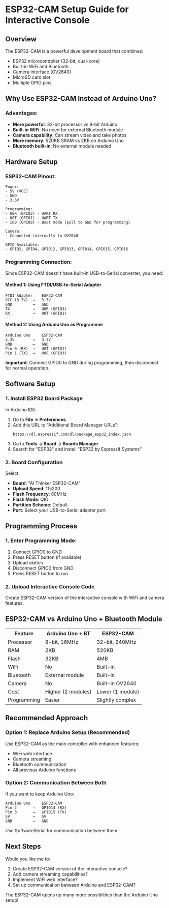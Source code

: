 # ESP32-CAM Setup Guide for Interactive Console

## Overview

The ESP32-CAM is a powerful development board that combines:
- ESP32 microcontroller (32-bit, dual-core)
- Built-in WiFi and Bluetooth
- Camera interface (OV2640)
- MicroSD card slot
- Multiple GPIO pins

## Why Use ESP32-CAM Instead of Arduino Uno?

### Advantages:
- **More powerful**: 32-bit processor vs 8-bit Arduino
- **Built-in WiFi**: No need for external Bluetooth module
- **Camera capability**: Can stream video and take photos
- **More memory**: 520KB SRAM vs 2KB on Arduino Uno
- **Bluetooth built-in**: No external module needed

## Hardware Setup

### ESP32-CAM Pinout:
```
Power:
- 5V (VCC)
- GND
- 3.3V

Programming:
- U0R (GPIO3) - UART RX
- U0T (GPIO1) - UART TX
- IO0 (GPIO0) - Boot mode (pull to GND for programming)

Camera:
- Connected internally to OV2640

GPIO Available:
- GPIO2, GPIO4, GPIO12, GPIO13, GPIO14, GPIO15, GPIO16
```

### Programming Connection:

Since ESP32-CAM doesn't have built-in USB-to-Serial converter, you need:

#### Method 1: Using FTDI/USB-to-Serial Adapter
```
FTDI Adapter    ESP32-CAM
VCC (3.3V)  →   3.3V
GND         →   GND
TX          →   U0R (GPIO3)
RX          →   U0T (GPIO1)
```

#### Method 2: Using Arduino Uno as Programmer
```
Arduino Uno     ESP32-CAM
3.3V        →   3.3V
GND         →   GND
Pin 0 (RX)  →   U0T (GPIO1)
Pin 1 (TX)  →   U0R (GPIO3)
```

**Important**: Connect GPIO0 to GND during programming, then disconnect for normal operation.

## Software Setup

### 1. Install ESP32 Board Package

In Arduino IDE:
1. Go to **File → Preferences**
2. Add this URL to "Additional Board Manager URLs":
   ```
   https://dl.espressif.com/dl/package_esp32_index.json
   ```
3. Go to **Tools → Board → Boards Manager**
4. Search for "ESP32" and install "ESP32 by Espressif Systems"

### 2. Board Configuration

Select:
- **Board**: "AI Thinker ESP32-CAM"
- **Upload Speed**: 115200
- **Flash Frequency**: 80MHz
- **Flash Mode**: QIO
- **Partition Scheme**: Default
- **Port**: Select your USB-to-Serial adapter port

## Programming Process

### 1. Enter Programming Mode:
1. Connect GPIO0 to GND
2. Press RESET button (if available)
3. Upload sketch
4. Disconnect GPIO0 from GND
5. Press RESET button to run

### 2. Upload Interactive Console Code

Create ESP32-CAM version of the interactive console with WiFi and camera features.

## ESP32-CAM vs Arduino Uno + Bluetooth Module

| Feature | Arduino Uno + BT | ESP32-CAM |
|---------|------------------|-----------|
| Processor | 8-bit, 16MHz | 32-bit, 240MHz |
| RAM | 2KB | 520KB |
| Flash | 32KB | 4MB |
| WiFi | No | Built-in |
| Bluetooth | External module | Built-in |
| Camera | No | Built-in OV2640 |
| Cost | Higher (2 modules) | Lower (1 module) |
| Programming | Easier | Slightly complex |

## Recommended Approach

### Option 1: Replace Arduino Setup (Recommended)
Use ESP32-CAM as the main controller with enhanced features:
- WiFi web interface
- Camera streaming
- Bluetooth communication
- All previous Arduino functions

### Option 2: Communication Between Both
If you want to keep Arduino Uno:
```
Arduino Uno     ESP32-CAM
Pin 2       →   GPIO14 (RX)
Pin 3       →   GPIO15 (TX)
5V          →   5V
GND         →   GND
```

Use SoftwareSerial for communication between them.

## Next Steps

Would you like me to:
1. Create ESP32-CAM version of the interactive console?
2. Add camera streaming capabilities?
3. Implement WiFi web interface?
4. Set up communication between Arduino and ESP32-CAM?

The ESP32-CAM opens up many more possibilities than the Arduino Uno setup!
